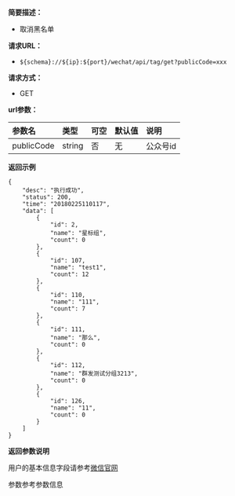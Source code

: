 **简要描述：** 

- 取消黑名单

**请求URL：** 
- ` ${schema}://${ip}:${port}/wechat/api/tag/get?publicCode=xxx `
  
**请求方式：**
- GET

**url参数：** 

| 参数名 | 类型 | 可空 | 默认值 | 说明 |
| :-- | :-- | :-- | :-- | :-- |
| publicCode | string | 否 | 无 | 公众号id |

 **返回示例**

``` 
{
    "desc": "执行成功",
    "status": 200,
    "time": "20180225110117",
    "data": [
        {
            "id": 2,
            "name": "星标组",
            "count": 0
        },
        {
            "id": 107,
            "name": "test1",
            "count": 12
        },
        {
            "id": 110,
            "name": "111",
            "count": 7
        },
        {
            "id": 111,
            "name": "那么",
            "count": 0
        },
        {
            "id": 112,
            "name": "群发测试分组3213",
            "count": 0
        },
        {
            "id": 126,
            "name": "11",
            "count": 0
        }
    ]
}
```


**返回参数说明** 

用户的基本信息字段请参考[微信官网](https://mp.weixin.qq.com/wiki?t=resource/res_main&id=mp1421140837)

参数参考参数信息





